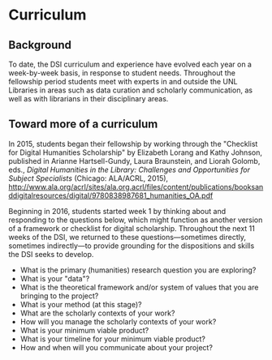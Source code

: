 # Curriculum
## Background 
To date, the DSI curriculum and experience have evolved each year on a week-by-week basis, in response to student needs. Throughout the fellowship period students meet with experts in and outside the UNL Libraries in areas such as data curation and scholarly communication, as well as with librarians in their disciplinary areas. 

## Toward more of a curriculum
In 2015, students began their fellowship by working through the "Checklist for Digital Humanities Scholarship" by Elizabeth Lorang and Kathy Johnson, published in Arianne Hartsell-Gundy, Laura Braunstein, and Liorah Golomb, eds., *Digital Humanities in the Library: Challenges and Opportunities for Subject Specialists* (Chicago: ALA/ACRL, 2015), http://www.ala.org/acrl/sites/ala.org.acrl/files/content/publications/booksanddigitalresources/digital/9780838987681_humanities_OA.pdf

Beginning in 2016, students started week 1 by thinking about and responding to the questions below, which might function as another version of a framework or checklist for digital scholarship. Throughout the next 11 weeks of the DSI, we returned to these questions&#8212;sometimes directly, sometimes indirectly&#8212;to provide grounding for the dispositions and skills the DSI seeks to develop.
* What is the primary (humanities) research question you are exploring?
* What is your "data"?
* What is the theoretical framework and/or system of values that you are bringing to the project?
* What is your method (at this stage)?
* What are the scholarly contexts of your work?
* How will you manage the scholarly contexts of your work?
* What is your minimum viable product?
* What is your timeline for your minimum viable product?
* How and when will you communicate about your project?
